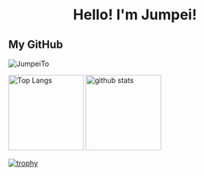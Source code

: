 <h1 align="center">Hello!  I'm Jumpei!</h1>
<h2>My GitHub</h2>

<p align="left"> <img src="https://komarev.com/ghpvc/?username=JumpeiTo&label=Profile%20views&color=0e75b6&style=flat" alt="JumpeiTo" /> </p>
<p align="left"> 
  <img alt="Top Langs" height="150px" src="https://github-readme-stats.vercel.app/api/top-langs/?username=JumpeiTo&layout=compact&show_icons=true&theme=transparent" />
  <img alt="github stats" height="150px" src="https://github-readme-stats.vercel.app/api?username=JumpeiTo&theme=dark&show_icons=transparent" />
</p>

[![trophy](https://github-profile-trophy.vercel.app/?username=JumpeiTo&theme=dark_lover&column=7
)](https://github.com/ryo-ma/github-profile-trophy)
